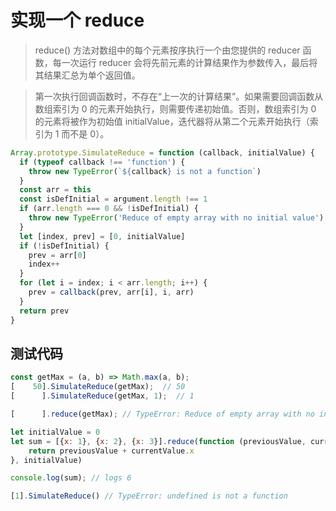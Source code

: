 # 实现一个 reduce
> reduce() 方法对数组中的每个元素按序执行一个由您提供的 reducer 函数，每一次运行 reducer 会将先前元素的计算结果作为参数传入，最后将其结果汇总为单个返回值。

> 第一次执行回调函数时，不存在“上一次的计算结果”。如果需要回调函数从数组索引为 0 的元素开始执行，则需要传递初始值。否则，数组索引为 0 的元素将被作为初始值 initialValue，迭代器将从第二个元素开始执行（索引为 1 而不是 0）。

```js
Array.prototype.SimulateReduce = function (callback, initialValue) {
  if (typeof callback !== 'function') {
    throw new TypeError(`${callback} is not a function`)
  }
  const arr = this
  const isDefInitial = argument.length !== 1
  if (arr.length === 0 && !isDefInitial) {
    throw new TypeError('Reduce of empty array with no initial value')
  }
  let [index, prev] = [0, initialValue]
  if (!isDefInitial) {
    prev = arr[0]
    index++
  }
  for (let i = index; i < arr.length; i++) {
    prev = callback(prev, arr[i], i, arr)
  }
  return prev
}
```
## 测试代码
```js
const getMax = (a, b) => Math.max(a, b);
[    50].SimulateReduce(getMax);  // 50
[      ].SimulateReduce(getMax, 1);  // 1

[      ].reduce(getMax); // TypeError: Reduce of empty array with no initial value

let initialValue = 0
let sum = [{x: 1}, {x: 2}, {x: 3}].reduce(function (previousValue, currentValue) {
    return previousValue + currentValue.x
}, initialValue)

console.log(sum); // logs 6

[1].SimulateReduce() // TypeError: undefined is not a function
```